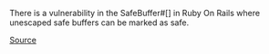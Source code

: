 There is a vulnerability in the SafeBuffer#[] in Ruby On Rails where unescaped safe buffers can be marked as safe.

[Source](https://groups.google.com/group/rubyonrails-security/browse_thread/thread/edd28f1e3d04e913?pli=1)
